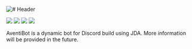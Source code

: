 ![# Header](http://i.imgur.com/cEilUOK.png)

[![](https://img.shields.io/badge/license-AGPL-blue.svg)](https://bitbucket.org/d_scalzi/aventibot/src/master/src/main/resources/LICENSE.txt) ![](https://img.shields.io/badge/JDA-3.3.1__312-9158BC.svg) ![](https://img.shields.io/badge/lavaplayer-1.2.45-9158BC.svg) ![](https://img.shields.io/badge/Java-8+-ec2025.svg)

AventiBot is a dynamic bot for Discord build using JDA. More information will be provided in the future.